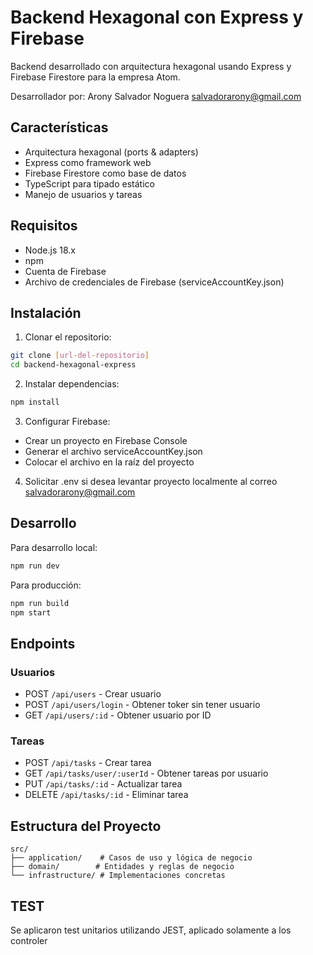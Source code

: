 # Backend Hexagonal con Express y Firebase

Backend desarrollado con arquitectura hexagonal usando Express y Firebase Firestore para la empresa Atom.

Desarrollador por: 
Arony Salvador Noguera
salvadorarony@gmail.com

## Características

- Arquitectura hexagonal (ports & adapters)
- Express como framework web
- Firebase Firestore como base de datos
- TypeScript para tipado estático
- Manejo de usuarios y tareas

## Requisitos

- Node.js 18.x
- npm
- Cuenta de Firebase
- Archivo de credenciales de Firebase (serviceAccountKey.json)

## Instalación

1. Clonar el repositorio:
```bash
git clone [url-del-repositorio]
cd backend-hexagonal-express
```

2. Instalar dependencias:
```bash
npm install
```

3. Configurar Firebase:
- Crear un proyecto en Firebase Console
- Generar el archivo serviceAccountKey.json
- Colocar el archivo en la raíz del proyecto

4. Solicitar .env si desea levantar proyecto localmente al correo salvadorarony@gmail.com

## Desarrollo

Para desarrollo local:
```bash
npm run dev
```

Para producción:
```bash
npm run build
npm start
```

## Endpoints

### Usuarios
- POST `/api/users` - Crear usuario
- POST `/api/users/login` - Obtener toker sin tener usuario
- GET `/api/users/:id` - Obtener usuario por ID


### Tareas
- POST `/api/tasks` - Crear tarea
- GET `/api/tasks/user/:userId` - Obtener tareas por usuario
- PUT `/api/tasks/:id` - Actualizar tarea
- DELETE `/api/tasks/:id` - Eliminar tarea

## Estructura del Proyecto

```
src/
├── application/    # Casos de uso y lógica de negocio
├── domain/        # Entidades y reglas de negocio
└── infrastructure/ # Implementaciones concretas
```

## TEST

Se aplicaron test unitarios utilizando JEST, aplicado solamente a los controler

